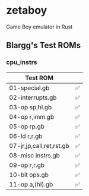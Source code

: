 # zetaboy
Game Boy emulator in Rust

## Blargg's Test ROMs

### cpu_instrs

| Test ROM                 |    |
|--------------------------|----|
| 01-special.gb            | ✅ |
| 02-interrupts.gb         | ✅ |
| 03-op sp,hl.gb           | ✅ |
| 04-op r,imm.gb           | ✅ |
| 05-op rp.gb              | ✅ |
| 06-ld r,r.gb             | ✅ |
| 07-jr,jp,call,ret,rst.gb | ✅ |
| 08-misc instrs.gb        | ✅ |
| 09-op r,r.gb             | ✅ |
| 10-bit ops.gb            | ✅ |
| 11-op a,(hl).gb          | ✅ |